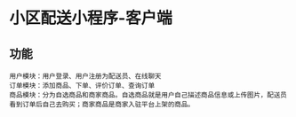 # 小区配送小程序-客户端

## 功能
    用户模块：用户登录、用户注册为配送员、在线聊天
    订单模块：添加商品、下单、评价订单、查询订单
    商品模块：分为自选商品和商家商品。自选商品就是用户自己描述商品信息或上传图片，配送员看到订单后自己去购买；商家商品是商家入驻平台上架的商品。

